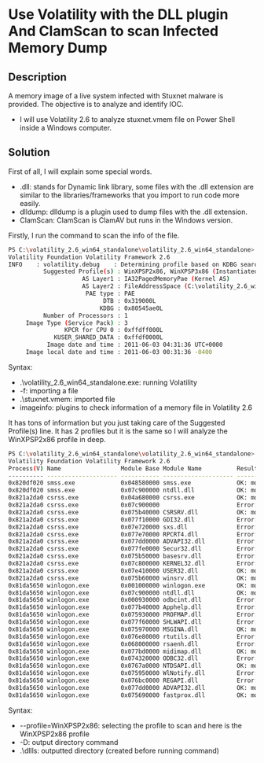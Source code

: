 # Use Volatility with the DLL plugin And ClamScan to scan Infected Memory Dump

## Description
A memory image of a live system infected with Stuxnet malware is provided. The objective is to analyze and identify IOC.
- I will use Volatility 2.6 to analyze stuxnet.vmem file on Power Shell inside a Windows computer.

## Solution
First of all, I will explain some special words.
- .dll: stands for Dynamic link library, some files with the .dll extension are similar to the libraries/frameworks that you import to run code more easily. 
- dlldump: dlldump is a plugin used to dump files with the .dll extension. 
- ClamScan: ClamScan is ClamAV but runs in the Windows version.

Firstly, I run the command to scan the info of the file.
```bash
PS C:\volatility_2.6_win64_standalone\volatility_2.6_win64_standalone> .\volatility_2.6_win64_standalone.exe -f .\stuxnet.vmem imageinfo
Volatility Foundation Volatility Framework 2.6
INFO    : volatility.debug    : Determining profile based on KDBG search...
          Suggested Profile(s) : WinXPSP2x86, WinXPSP3x86 (Instantiated with WinXPSP2x86)
                     AS Layer1 : IA32PagedMemoryPae (Kernel AS)
                     AS Layer2 : FileAddressSpace (C:\volatility_2.6_win64_standalone\volatility_2.6_win64_standalone\stuxnet.vmem)
                      PAE type : PAE
                           DTB : 0x319000L
                          KDBG : 0x80545ae0L
          Number of Processors : 1
     Image Type (Service Pack) : 3
                KPCR for CPU 0 : 0xffdff000L
             KUSER_SHARED_DATA : 0xffdf0000L
           Image date and time : 2011-06-03 04:31:36 UTC+0000
     Image local date and time : 2011-06-03 00:31:36 -0400
```
Syntax:
- .\volatility_2.6_win64_standalone.exe: running Volatility
- -f: importing a file
- .\stuxnet.vmem: imported file
- imageinfo: plugins to check information of a memory file in Volatility 2.6

It has tons of information but you just taking care of the Suggested Profile(s) line. It has 2 profiles but it is the same so I will analyze the WinXPSP2x86 profile in deep.

```bash
PS C:\volatility_2.6_win64_standalone\volatility_2.6_win64_standalone> .\volatility_2.6_win64_standalone.exe -f .\stuxnet.vmem --profile=WinXPSP2x86 dlldump -D .\dllls\
Volatility Foundation Volatility Framework 2.6
Process(V) Name                 Module Base Module Name          Result
---------- -------------------- ----------- -------------------- ------
0x820df020 smss.exe             0x048580000 smss.exe             OK: module.376.22df020.48580000.dll
0x820df020 smss.exe             0x07c900000 ntdll.dll            OK: module.376.22df020.7c900000.dll
0x821a2da0 csrss.exe            0x04a680000 csrss.exe            OK: module.600.23a2da0.4a680000.dll
0x821a2da0 csrss.exe            0x07c900000                      Error: DllBase is paged
0x821a2da0 csrss.exe            0x075b40000 CSRSRV.dll           OK: module.600.23a2da0.75b40000.dll
0x821a2da0 csrss.exe            0x077f10000 GDI32.dll            Error: DllBase is paged
0x821a2da0 csrss.exe            0x07e720000 sxs.dll              Error: DllBase is paged
0x821a2da0 csrss.exe            0x077e70000 RPCRT4.dll           Error: DllBase is paged
0x821a2da0 csrss.exe            0x077dd0000 ADVAPI32.dll         Error: DllBase is paged
0x821a2da0 csrss.exe            0x077fe0000 Secur32.dll          Error: DllBase is paged
0x821a2da0 csrss.exe            0x075b50000 basesrv.dll          Error: DllBase is paged
0x821a2da0 csrss.exe            0x07c800000 KERNEL32.dll         Error: DllBase is paged
0x821a2da0 csrss.exe            0x07e410000 USER32.dll           OK: module.600.23a2da0.7e410000.dll
0x821a2da0 csrss.exe            0x075b60000 winsrv.dll           OK: module.600.23a2da0.75b60000.dll
0x81da5650 winlogon.exe         0x001000000 winlogon.exe         OK: module.624.1fa5650.1000000.dll
0x81da5650 winlogon.exe         0x07c900000 ntdll.dll            OK: module.624.1fa5650.7c900000.dll
0x81da5650 winlogon.exe         0x000930000 odbcint.dll          Error: DllBase is paged
0x81da5650 winlogon.exe         0x077b40000 Apphelp.dll          Error: DllBase is paged
0x81da5650 winlogon.exe         0x075930000 PROFMAP.dll          Error: DllBase is paged
0x81da5650 winlogon.exe         0x077f60000 SHLWAPI.dll          Error: DllBase is paged
0x81da5650 winlogon.exe         0x075970000 MSGINA.dll           OK: module.624.1fa5650.75970000.dll
0x81da5650 winlogon.exe         0x076e80000 rtutils.dll          Error: DllBase is paged
0x81da5650 winlogon.exe         0x068000000 rsaenh.dll           Error: DllBase is paged
0x81da5650 winlogon.exe         0x077bd0000 midimap.dll          OK: module.624.1fa5650.77bd0000.dll
0x81da5650 winlogon.exe         0x074320000 ODBC32.dll           Error: DllBase is paged
0x81da5650 winlogon.exe         0x0767a0000 NTDSAPI.dll          OK: module.624.1fa5650.767a0000.dll
0x81da5650 winlogon.exe         0x075950000 WlNotify.dll         Error: DllBase is paged
0x81da5650 winlogon.exe         0x076bc0000 REGAPI.dll           Error: DllBase is paged
0x81da5650 winlogon.exe         0x077dd0000 ADVAPI32.dll         OK: module.624.1fa5650.77dd0000.dll
0x81da5650 winlogon.exe         0x075690000 fastprox.dll         OK: module.624.1fa5650.75690000.dll
```
Syntax: 
- --profile=WinXPSP2x86: selecting the profile to scan and here is the WinXPSP2x86 profile
- -D: output directory command
- .\dllls\: outputted directory (created before running command)

